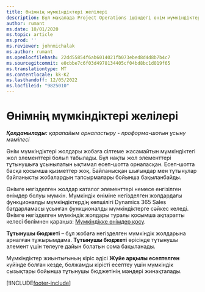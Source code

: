 ```yaml
---
title: Өнімнің мүмкіндіктері желілері
description: Бұл мақалада Project Operations ішіндегі өнім мүмкіндіктері жолы элементтері туралы ақпарат берілген.
author: rumant
ms.date: 10/01/2020
ms.topic: article
ms.prod: ''
ms.reviewer: johnmichalak
ms.author: rumant
ms.openlocfilehash: 22dd55854f6ab6014021fb073ebed8d4d8b7b4c7
ms.sourcegitcommit: e0cbbe7c6f03d4978134405cf04bd8bc1d019f65
ms.translationtype: MT
ms.contentlocale: kk-KZ
ms.lasthandoff: 12/05/2022
ms.locfileid: "9825010"
---
```

# <a name="product-opportunity-lines"></a>Өнімнің мүмкіндіктері желілері

_**Қолданылады:** қарапайым орналастыру - проформа-шотын ұсыну мәмілесі_

Өнім мүмкіндіктері жолдары жобаға сілтеме жасамайтын мүмкіндіктегі жол элементтері болып табылады. Бұл нақты жол элементтері тұтынушыға ұсынылатын ықтимал есеп-шотта орналасқан. Есеп-шотта басқа қосымша қызметтер жоқ. Байланысқан шығындар мен тұтынулар байланысты жобалардың тапсырмалары бойынша бақыланбайды.

Өнімге негізделген жолдар каталог элементтері немесе енгізілген өнімдер болуы мүмкін. Мүмкіндік өніміне негізделген жолдардағы функционалды мүмкіндіктердің көпшілігі Dynamics 365 Sales бағдарламасы ұсынған функционалды мүмкіндіктерге сәйкес келеді. Өнімге негізделген мүмкіндік жолдары туралы қосымша ақпаратты келесі бөлімнен қараңыз: [Мүмкіндікке өнімдер қосу](/dynamics365/sales-enterprise/add-products-opportunity).

**Тұтынушы бюджеті** – бұл жобаға негізделген мүмкіндік жолдарына арналған тұжырымдама. **Тұтынушы бюджеті** өрісінде тұтынушы элемент үшін төлеуге дайын болатын сома бақыланады.

Мүмкіндіктер жиынтығының кіріс әдісі **Жүйе арқылы есептелген** күйінде болған кезде, болжамды кірісті есептеу үшін мүмкіндік сызықтары бойынша тұтынушы бюджетінің мәндері жинақталады. 



[!INCLUDE[footer-include](../../includes/footer-banner.md)]
